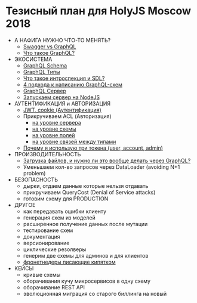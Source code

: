 # Тезисный план для HolyJS Moscow 2018

- А НАФИГА НУЖНО ЧТО-ТО МЕНЯТЬ?
  - [Swagger vs GraphQL](../particles/swagger/README.md)
  - [Что такое GraphQL?](../particles/graphql/README.md)
- ЭКОСИСТЕМА
  - [GraphQL Schema](../particles/graphql/schema/README.md)
  - [GraphQL Типы](../particles/graphql/types/README.md)
  - [Что такое интроспекция и SDL?](../particles/graphql/schema/README.md)
  - [4 подхода к написанию GraphQL-схем](../particles/graphql/schema-build-ways/README.md)
  - [GraphQL Сервер](../particles/graphql/server/README.md)
  - [Запускаем сервер на NodeJS](../particles/graphql/server/README.md)
- АУТЕНТИФИКАЦИЯ и АВТОРИЗАЦИЯ
  - [JWT, cookie (Аутентификация)](../particles/graphql/auth/README.md#sign-in-аутентификация)
  - Прикручиваем ACL (Авторизация)
    - [на уровне сервера](../particles/graphql/auth/README.md#1-авторизация-на-уровне-сервера-apollo-express-koa-и-пр)
    - [на уровне схемы](../particles/graphql/auth/README.md#2-авторизация-на-уровне-graphql-схемы-глобально-на-первых-полях-схемы)
    - [на уровне полей](../particles/graphql/auth/README.md#3-авторизация-на-уровне-полей-в-resolve-методах)
    - [на уровне связей между типами](../particles/graphql/auth/README.md#4-авторизация-на-уровне-связей-между-типами-в-resolve-методах)
  - [Почему я использую три токена (user, account, admin)](../particles/graphql/auth/README.md#почему-я-использую-три-токена-user-account-admin)
- ПРОИЗВОДИТЕЛЬНОСТЬ
  - [Загрузка файлов, и нужно ли это вообще делать через GraphQL?](../particles/graphql/fileUploads/README.md)
  - Уменьшаем кол-во запросов через DataLoader (avoiding N+1 problem)
- БЕЗОПАСНОСТЬ
  - дырки, отдаем данные которые нельзя отдавать
  - прикручиваем QueryCost (Denial of Service attacks)
  - готовим схему для PRODUCTION
- ДРУГОЕ
  - как передавать ошибки клиенту
  - генерация схем из моделей
  - расширенное получение данных после мутации
  - тестирование схем
  - документация
  - версионирование
  - циклические резолверы
  - генерим две схемы для админов и для клиентов
  - [фронетнедеры писающие кипятком](../particles/redux/README.md)
- КЕЙСЫ
  - кривые схемы
  - оборачивания кучу микросервисов в одну схему
  - оборачивание REST API
  - эволюционная миграция со старого биллинга на новый
